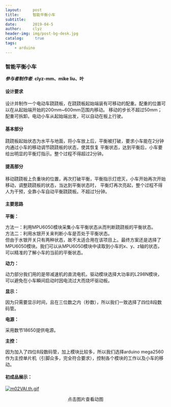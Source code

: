 ```yaml
---
layout:     post
title:      智能平衡小车
subtitle:   
date:       2019-04-5
author:     clyz
header-img: img/post-bg-desk.jpg
catalog: 	 true
tags:
    - arduino
---
```



### 智能平衡小车  

___参与者制作者___: __clyz-mm、mike liu、叶__  

#### 设计要求  

   设计并制作一个电动车跷跷板，在跷跷板起始端装有可移动的配重。配重的位置可以在从起始端开始的200mm~600mm范围内移动。
移动的步长不超过50mm；配重可拆卸。电动小车从起始端出发，可以自动在板上行驶。

#### 基本部分  
        
   跷跷板起始状态为水平与地面，将小车放上后，平衡被打破，要求小车能在2分钟内通过小车的移动调节跷跷板的状态，使其恢复
平衡状态，达到平衡后，小车要给出明显的平衡灯指示。整个过程不得超过2分钟。
    
#### 提高部分

   移动跷跷板上负重块的位置，再次打破平衡，平衡指示灯熄灭，小车开始再次开始移动，调整跷跷板的状态，当达到平衡状态时，
平衡灯再次亮起，整个过程不得人为干预，全靠小车自动平衡跷跷板。不超过1分钟。   
   
#### 主要思路  
__平衡：__

   方法一：利用MPU6050模块采集小车平衡状态从而判断跷跷板的平衡状态。    
   方法二：利用水银开关来判断小车是否处于平衡状态。    
   但由于水银开关只有两种状态，故不太适合用在该项目上。最终方案还是选择了MPU6050模块。我们可以从MPU6050模块中读取到小车的x、y、z轴的状态，可以精准的了解小车的当前的平衡状态。   
   
__动力：__

   动力部分我们用的是带减速机的直流电机，驱动模块选择大功率的L298N模块，可以避免在小车瞬间启动时因电流过大而烧坏驱动板。
   
__显示：__

   因为只需要显示时间，且在三位数之内（秒数），所以我们一致选择了四位8段数码管。
   
__电源：__

   采用数节18650提供电源。
   
__主控：__

   因为加入了四位8段数码管，加上模块比较多，所以我们选择arduino mega2560作为主控单片机（引脚众多，完全符合要求），控制各个模块的工作以及小车的移动。   
#### 初成品展示：
   [![m02VAI.th.gif](https://s2.ax1x.com/2019/08/22/m02VAI.th.gif)](https://imgchr.com/i/m02VAI)  
   <center>点击图片查看动图</center>
   
   
